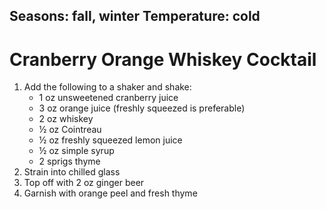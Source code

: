 Seasons: fall, winter
Temperature: cold
---------
# Cranberry Orange Whiskey Cocktail

1. Add the following to a shaker and shake:
	- 1 oz unsweetened cranberry juice
	- 3 oz orange juice (freshly squeezed is preferable)
	- 2 oz whiskey
	- ½ oz Cointreau
	- ½ oz freshly squeezed lemon juice
	- ½ oz simple syrup
	- 2 sprigs thyme
2. Strain into chilled glass
3. Top off with 2 oz ginger beer
4. Garnish with orange peel and fresh thyme
